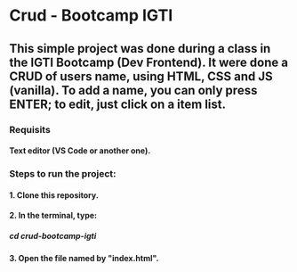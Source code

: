 # Crud - Bootcamp IGTI

## This simple project was done during a class in the IGTI Bootcamp (Dev Frontend). It were done a CRUD of users name, using HTML, CSS and JS (vanilla). To add a name, you can only press ENTER; to edit, just click on a item list.

### Requisits 

#### Text editor (VS Code or another one).

### Steps to run the project:

#### 1. Clone this repository.

#### 2. In the terminal, type:

##### cd crud-bootcamp-igti

#### 3. Open the file named by "index.html".



